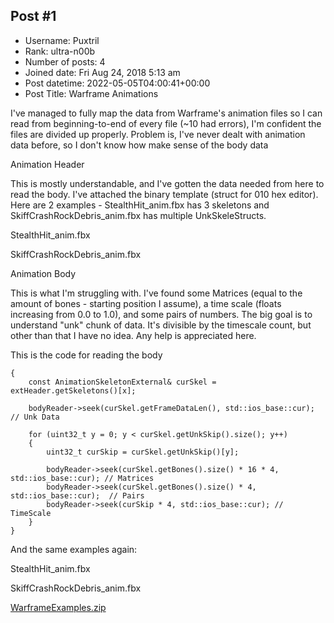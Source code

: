 ## Post #1
- Username: Puxtril
- Rank: ultra-n00b
- Number of posts: 4
- Joined date: Fri Aug 24, 2018 5:13 am
- Post datetime: 2022-05-05T04:00:41+00:00
- Post Title: Warframe Animations

I've managed to fully map the data from Warframe's animation files so I can read from beginning-to-end of every file (~10 had errors), I'm confident the files are divided up properly. Problem is, I've never dealt with animation data before, so I don't know how make sense of the body data 

Animation Header

This is mostly understandable, and I've gotten the data needed from here to read the body. I've attached the binary template (struct for 010 hex editor). Here are 2 examples - StealthHit_anim.fbx has 3 skeletons and SkiffCrashRockDebris_anim.fbx has multiple UnkSkeleStructs. 

StealthHit_anim.fbx


SkiffCrashRockDebris_anim.fbx



Animation Body

This is what I'm struggling with. I've found some Matrices (equal to the amount of bones - starting position I assume), a time scale (floats increasing from 0.0 to 1.0), and some pairs of numbers. The big goal is to understand "unk" chunk of data. It's divisible by the timescale count, but other than that I have no idea. Any help is appreciated here.

This is the code for reading the body

```
{
	const AnimationSkeletonExternal& curSkel = extHeader.getSkeletons()[x];
	
	bodyReader->seek(curSkel.getFrameDataLen(), std::ios_base::cur); // Unk Data
	
	for (uint32_t y = 0; y < curSkel.getUnkSkip().size(); y++)
	{
		uint32_t curSkip = curSkel.getUnkSkip()[y];

		bodyReader->seek(curSkel.getBones().size() * 16 * 4, std::ios_base::cur); // Matrices
		bodyReader->seek(curSkel.getBones().size() * 4, std::ios_base::cur);  // Pairs
		bodyReader->seek(curSkip * 4, std::ios_base::cur); // TimeScale
	}
}

```


And the same examples again:

StealthHit_anim.fbx


SkiffCrashRockDebris_anim.fbx

[WarframeExamples.zip](https://xentaxbackup.github.io/file/22192_WarframeExamples.zip)
